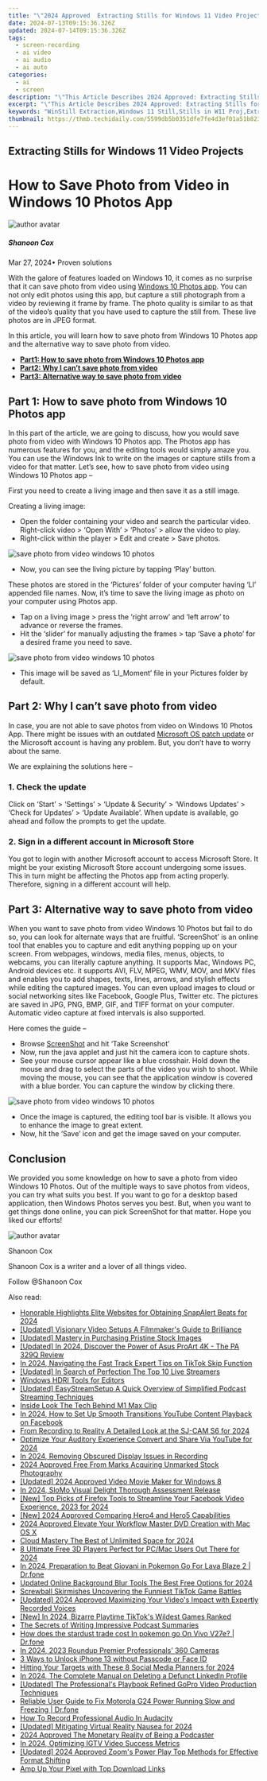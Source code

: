 ```yaml
---
title: "\"2024 Approved  Extracting Stills for Windows 11 Video Projects\""
date: 2024-07-13T09:15:36.326Z
updated: 2024-07-14T09:15:36.326Z
tags: 
  - screen-recording
  - ai video
  - ai audio
  - ai auto
categories: 
  - ai
  - screen
description: "\"This Article Describes 2024 Approved: Extracting Stills for Windows 11 Video Projects\""
excerpt: "\"This Article Describes 2024 Approved: Extracting Stills for Windows 11 Video Projects\""
keywords: "WinStill Extraction,Windows 11 Still,Stills in W11 Proj,Extracted Video Stills,Windows Still Cutting,Project Still Extra,Stills for Win Videos"
thumbnail: https://thmb.techidaily.com/5599db5b0351dfe7fe4d3ef01a51b823176684e86c63c43fb2d60eaab80af0aa.jpg
---
```


## Extracting Stills for Windows 11 Video Projects

# How to Save Photo from Video in Windows 10 Photos App

![author avatar](https://images.wondershare.com/filmora/article-images/shannon-cox.jpg)

##### Shanoon Cox

 Mar 27, 2024• Proven solutions

With the galore of features loaded on Windows 10, it comes as no surprise that it can save photo from video using [Windows 10 Photos app](https://www.microsoft.com/en-us/p/microsoft-photos/9wzdncrfjbh4?activetab=pivot:overviewtab). You can not only edit photos using this app, but capture a still photograph from a video by reviewing it frame by frame. The photo quality is similar to as that of the video’s quality that you have used to capture the still from. These live photos are in JPEG format.

In this article, you will learn how to save photo from Windows 10 Photos app and the alternative way to save photo from video.

* [**Part1: How to save photo from Windows 10 Photos app**](#part1)
* [**Part2: Why I can’t save photo from video**](#part2)
* [**Part3: Alternative way to save photo from video**](#part3)

## Part 1: How to save photo from Windows 10 Photos app

In this part of the article, we are going to discuss, how you would save photo from video with Windows 10 Photos app. The Photos app has numerous features for you, and the editing tools would simply amaze you. You can use the Windows Ink to write on the images or capture stills from a video for that matter. Let’s see, how to save photo from video using Windows 10 Photos app –

First you need to create a living image and then save it as a still image.

Creating a living image:

* Open the folder containing your video and search the particular video. Right-click video > ‘Open With’ > ‘Photos’ > allow the video to play.
* Right-click within the player > Edit and create > Save photos.

![save photo from video windows 10 photos](https://images.wondershare.com/filmora/article-images/save-photo-microsoft-photos.jpg)

* Now, you can see the living picture by tapping ‘Play’ button.

These photos are stored in the ‘Pictures’ folder of your computer having ‘LI’ appended file names. Now, it’s time to save the living image as photo on your computer using Photos app.

* Tap on a living image > press the ‘right arrow’ and ‘left arrow’ to advance or reverse the frames.
* Hit the ‘slider’ for manually adjusting the frames > tap ‘Save a photo’ for a desired frame you need to save.

![save photo from video windows 10 photos](https://images.wondershare.com/filmora/article-images/start-save-photos-from-video.jpg)

* This image will be saved as ‘LI\_Moment’ file in your Pictures folder by default.

## Part 2: Why I can’t save photo from video

In case, you are not able to save photos from video on Windows 10 Photos App. There might be issues with an outdated [Microsoft OS patch update](https://support.microsoft.com/en-us/help/311047/how-to-keep-your-windows-computer-up-to-date) or the Microsoft account is having any problem. But, you don’t have to worry about the same.

We are explaining the solutions here –

### 1\. Check the update

Click on ‘Start’ > ‘Settings’ > ‘Update & Security’ > ‘Windows Updates’ > ‘Check for Updates’ > ‘Update Available’. When update is available, go ahead and follow the prompts to get the update.

### 2\. Sign in a different account in Microsoft Store

You got to login with another Microsoft account to access Microsoft Store. It might be your existing Microsoft Store account undergoing some issues. This in turn might be affecting the Photos app from acting properly. Therefore, signing in a different account will help.

## Part 3: Alternative way to save photo from video

When you want to save photo from video Windows 10 Photos but fail to do so, you can look for alternate ways that are fruitful. ‘ScreenShot’ is an online tool that enables you to capture and edit anything popping up on your screen. From webpages, windows, media files, menus, objects, to webcams, you can literally capture anything. It supports Mac, Windows PC, Android devices etc. it supports AVI, FLV, MPEG, WMV, MOV, and MKV files and enables you to add shapes, texts, lines, arrows, and stylish effects while editing the captured images. You can even upload images to cloud or social networking sites like Facebook, Google Plus, Twitter etc. The pictures are saved in JPG, PNG, BMP, GIF, and TIFF format on your computer. Automatic video capture at fixed intervals is also supported.

Here comes the guide –

* Browse [ScreenShot](https://screenshot.net/) and hit ‘Take Screenshot’
* Now, run the java applet and just hit the camera icon to capture shots.
* See your mouse cursor appear like a blue crosshair. Hold down the mouse and drag to select the parts of the video you wish to shoot. While moving the mouse, you can see that the application window is covered with a blue border. You can capture the window by clicking there.

![save photo from video windows 10 photos](https://images.wondershare.com/filmora/article-images/screenshot-take-photo.jpg)

* Once the image is captured, the editing tool bar is visible. It allows you to enhance the image to great extent.
* Now, hit the ‘Save’ icon and get the image saved on your computer.

## Conclusion

We provided you some knowledge on how to save a photo from video Windows 10 Photos. Out of the multiple ways to save photos from videos, you can try what suits you best. If you want to go for a desktop based application, then Windows Photos serves you best. But, when you want to get things done online, you can pick ScreenShot for that matter. Hope you liked our efforts!

![author avatar](https://images.wondershare.com/filmora/article-images/shannon-cox.jpg)

Shanoon Cox

Shanoon Cox is a writer and a lover of all things video.

Follow @Shanoon Cox


<ins class="adsbygoogle"
     style="display:block"
     data-ad-format="autorelaxed"
     data-ad-client="ca-pub-7571918770474297"
     data-ad-slot="1223367746"></ins>



<ins class="adsbygoogle"
     style="display:block"
     data-ad-client="ca-pub-7571918770474297"
     data-ad-slot="8358498916"
     data-ad-format="auto"
     data-full-width-responsive="true"></ins>




<span class="atpl-alsoreadstyle">Also read:</span>
<div><ul>
<li><a href="https://fox-glue.techidaily.com/honorable-highlights-elite-websites-for-obtaining-snapalert-beats-for-2024/"><u>Honorable Highlights  Elite Websites for Obtaining SnapAlert Beats for 2024</u></a></li>
<li><a href="https://fox-glue.techidaily.com/updated-visionary-video-setups-a-filmmakers-guide-to-brilliance/"><u>[Updated] Visionary Video Setups  A Filmmaker's Guide to Brilliance</u></a></li>
<li><a href="https://fox-glue.techidaily.com/updated-mastery-in-purchasing-pristine-stock-images/"><u>[Updated] Mastery in Purchasing Pristine Stock Images</u></a></li>
<li><a href="https://fox-glue.techidaily.com/updated-in-2024-discover-the-power-of-asus-proart-4k-the-pa-329q-review/"><u>[Updated] In 2024, Discover the Power of Asus ProArt 4K - The PA 329Q Review</u></a></li>
<li><a href="https://tiktok-videos.techidaily.com/in-2024-navigating-the-fast-track-expert-tips-on-tiktok-skip-function/"><u>In 2024, Navigating the Fast Track  Expert Tips on TikTok Skip Function</u></a></li>
<li><a href="https://some-knowledge.techidaily.com/updated-in-search-of-perfection-the-top-10-live-streamers/"><u>[Updated] In Search of Perfection  The Top 10 Live Streamers</u></a></li>
<li><a href="https://fox-glue.techidaily.com/windows-hdri-tools-for-editors/"><u>Windows HDRI Tools for Editors</u></a></li>
<li><a href="https://fox-glue.techidaily.com/updated-easystreamsetup-a-quick-overview-of-simplified-podcast-streaming-techniques/"><u>[Updated] EasyStreamSetup  A Quick Overview of Simplified Podcast Streaming Techniques</u></a></li>
<li><a href="https://fox-glue.techidaily.com/inside-look-the-tech-behind-m1-max-clip/"><u>Inside Look  The Tech Behind M1 Max Clip</u></a></li>
<li><a href="https://facebook-video-recording.techidaily.com/in-2024-how-to-set-up-smooth-transitions-youtube-content-playback-on-facebook/"><u>In 2024, How to Set Up Smooth Transitions  YouTube Content Playback on Facebook</u></a></li>
<li><a href="https://fox-glue.techidaily.com/from-recording-to-reality-a-detailed-look-at-the-sj-cam-s6-for-2024/"><u>From Recording to Reality  A Detailed Look at the SJ-CAM S6 for 2024</u></a></li>
<li><a href="https://facebook-video-footage.techidaily.com/optimize-your-auditory-experience-convert-and-share-via-youtube-for-2024/"><u>Optimize Your Auditory Experience  Convert and Share Via YouTube for 2024</u></a></li>
<li><a href="https://screen-capture.techidaily.com/in-2024-removing-obscured-display-issues-in-recording/"><u>In 2024, Removing Obscured Display Issues in Recording</u></a></li>
<li><a href="https://fox-glue.techidaily.com/2024-approved-free-from-marks-acquiring-unmarked-stock-photography/"><u>2024 Approved  Free From Marks  Acquiring Unmarked Stock Photography</u></a></li>
<li><a href="https://fox-glue.techidaily.com/updated-2024-approved-video-movie-maker-for-windows-8/"><u>[Updated] 2024 Approved  Video Movie Maker for Windows 8</u></a></li>
<li><a href="https://fox-glue.techidaily.com/in-2024-slomo-visual-delight-thorough-assessment-release/"><u>In 2024, SloMo Visual Delight  Thorough Assessment Release</u></a></li>
<li><a href="https://facebook-video-recording.techidaily.com/new-top-picks-of-firefox-tools-to-streamline-your-facebook-video-experience-2023-for-2024/"><u>[New] Top Picks of Firefox Tools to Streamline Your Facebook Video Experience, 2023 for 2024</u></a></li>
<li><a href="https://fox-glue.techidaily.com/new-2024-approved-comparing-hero4-and-hero5-capabilities/"><u>[New] 2024 Approved  Comparing Hero4 and Hero5 Capabilities</u></a></li>
<li><a href="https://fox-glue.techidaily.com/2024-approved-elevate-your-workflow-master-dvd-creation-with-mac-os-x/"><u>2024 Approved  Elevate Your Workflow  Master DVD Creation with Mac OS X</u></a></li>
<li><a href="https://extra-information.techidaily.com/cloud-mastery-the-best-of-unlimited-space-for-2024/"><u>Cloud Mastery  The Best of Unlimited Space for 2024</u></a></li>
<li><a href="https://fox-glue.techidaily.com/8-ultimate-free-3d-players-perfect-for-pcmac-users-out-there-for-2024/"><u>8 Ultimate Free 3D Players  Perfect for PC/Mac Users Out There for 2024</u></a></li>
<li><a href="https://android-pokemon-go.techidaily.com/in-2024-preparation-to-beat-giovani-in-pokemon-go-for-lava-blaze-2-drfone-by-drfone-virtual-android/"><u>In 2024, Preparation to Beat Giovani in Pokemon Go For Lava Blaze 2 | Dr.fone</u></a></li>
<li><a href="https://video-content-creator.techidaily.com/updated-online-background-blur-tools-the-best-free-options-for-2024/"><u>Updated Online Background Blur Tools The Best Free Options for 2024</u></a></li>
<li><a href="https://tiktok-video-recordings.techidaily.com/screwball-skirmishes-uncovering-the-funniest-tiktok-game-battles/"><u>Screwball Skirmishes  Uncovering the Funniest TikTok Game Battles</u></a></li>
<li><a href="https://video-screen-grab.techidaily.com/updated-2024-approved-maximizing-your-videos-impact-with-expertly-recorded-voices/"><u>[Updated] 2024 Approved  Maximizing Your Video's Impact with Expertly Recorded Voices</u></a></li>
<li><a href="https://tiktok-videos.techidaily.com/new-in-2024-bizarre-playtime-tiktoks-wildest-games-ranked/"><u>[New] In 2024, Bizarre Playtime  TikTok's Wildest Games Ranked</u></a></li>
<li><a href="https://extra-information.techidaily.com/the-secrets-of-writing-impressive-podcast-summaries/"><u>The Secrets of Writing Impressive Podcast Summaries</u></a></li>
<li><a href="https://change-location.techidaily.com/how-does-the-stardust-trade-cost-in-pokemon-go-on-vivo-v27e-drfone-by-drfone-virtual-android/"><u>How does the stardust trade cost In pokemon go On Vivo V27e? | Dr.fone</u></a></li>
<li><a href="https://fox-glue.techidaily.com/in-2024-2023-roundup-premier-professionals-360-cameras/"><u>In 2024, 2023 Roundup  Premier Professionals’ 360 Cameras</u></a></li>
<li><a href="https://ios-unlock.techidaily.com/3-ways-to-unlock-iphone-13-without-passcode-or-face-id-by-drfone-ios/"><u>3 Ways to Unlock iPhone 13 without Passcode or Face ID</u></a></li>
<li><a href="https://facebook-videos.techidaily.com/hitting-your-targets-with-these-8-social-media-planners-for-2024/"><u>Hitting Your Targets with These 8 Social Media Planners for 2024</u></a></li>
<li><a href="https://fox-glue.techidaily.com/in-2024-the-complete-manual-on-deleting-a-defunct-linkedin-profile/"><u>In 2024, The Complete Manual on Deleting a Defunct LinkedIn Profile</u></a></li>
<li><a href="https://fox-glue.techidaily.com/updated-the-professionals-playbook-refined-gopro-video-production-techniques/"><u>[Updated] The Professional's Playbook  Refined GoPro Video Production Techniques</u></a></li>
<li><a href="https://fix-guide.techidaily.com/reliable-user-guide-to-fix-motorola-g24-power-running-slow-and-freezing-drfone-by-drfone-fix-android-problems-fix-android-problems/"><u>Reliable User Guide to Fix Motorola G24 Power Running Slow and Freezing | Dr.fone</u></a></li>
<li><a href="https://fox-glue.techidaily.com/how-to-record-professional-audio-in-audacity/"><u>How To Record Professional Audio In Audacity</u></a></li>
<li><a href="https://fox-glue.techidaily.com/updated-mitigating-virtual-reality-nausea-for-2024/"><u>[Updated] Mitigating Virtual Reality Nausea for 2024</u></a></li>
<li><a href="https://fox-glue.techidaily.com/2024-approved-the-monetary-reality-of-being-a-podcaster/"><u>2024 Approved  The Monetary Reality of Being a Podcaster</u></a></li>
<li><a href="https://instagram-videos.techidaily.com/in-2024-optimizing-igtv-video-success-metrics/"><u>In 2024, Optimizing IGTV Video Success Metrics</u></a></li>
<li><a href="https://fox-glue.techidaily.com/updated-2024-approved-zooms-power-play-top-methods-for-effective-format-shifting/"><u>[Updated] 2024 Approved  Zoom's Power Play  Top Methods for Effective Format Shifting</u></a></li>
<li><a href="https://fox-glue.techidaily.com/amp-up-your-pixel-with-top-download-links/"><u>Amp Up Your Pixel with Top Download Links</u></a></li>
</ul></div>
